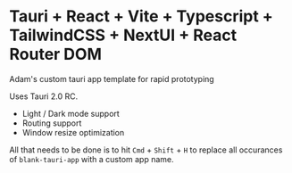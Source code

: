 # Tauri + React + Vite + Typescript + TailwindCSS + NextUI + React Router DOM

Adam's custom tauri app template for rapid prototyping

Uses Tauri 2.0 RC.
- Light / Dark mode support
- Routing support
- Window resize optimization

All that needs to be done is to hit `Cmd` + `Shift` + `H` to replace all occurances of `blank-tauri-app` with a custom app name.
